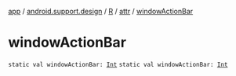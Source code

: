 [app](../../../index.md) / [android.support.design](../../index.md) / [R](../index.md) / [attr](index.md) / [windowActionBar](.)

# windowActionBar

`static val windowActionBar: `[`Int`](https://kotlinlang.org/api/latest/jvm/stdlib/kotlin/-int/index.html)
`static val windowActionBar: `[`Int`](https://kotlinlang.org/api/latest/jvm/stdlib/kotlin/-int/index.html)